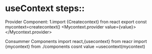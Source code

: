 # useContext steps::

Provider Component:
1.import {Createcontext} fron react
export const mycontext=createcontext()
<Mycontext.provider value={value}>
<child/>
</Mycontext.provider>

Consummer Components
import react,{usecontext} from reacr
import {mycontext} from ./components
cosnt value =usecontext(mycontext)